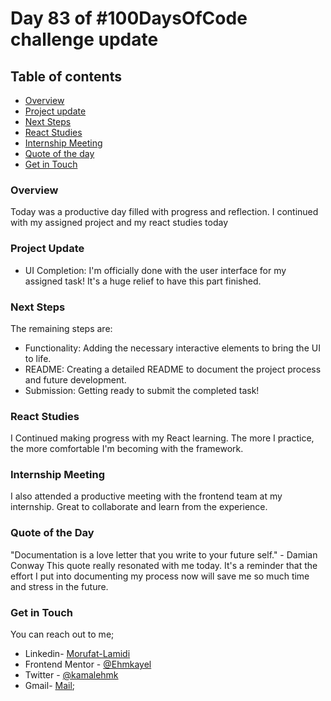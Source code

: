 # Day 83 of #100DaysOfCode challenge update

## Table of contents
- [Overview](#overview)
- [Project update](#project-update)
- [Next Steps](#Next-steps)
- [React Studies](#react-studies)
- [Internship Meeting](#internship-meeting)
- [Quote of the day](#quote-of-the-day)
- [Get in Touch](#get-in-touch)

### Overview
Today was a productive day filled with progress and reflection. I continued with my assigned project and my react studies today

### Project Update

- UI Completion: I'm officially done with the user interface for my assigned task! It's a huge relief to have this part finished. 

### Next Steps 

The remaining steps are:

- Functionality: Adding the necessary interactive elements to bring the UI to life.
- README: Creating a detailed README to document the project process and future development.
- Submission: Getting ready to submit the completed task!

### React Studies

I Continued making progress with my React learning. The more I practice, the more comfortable I'm becoming with the framework.

### Internship Meeting

I also attended a productive meeting with the frontend team at my internship. Great to collaborate and learn from the experience.

### Quote of the Day

"Documentation is a love letter that you write to your future self." - Damian Conway
This quote really resonated with me today. It's a reminder that the effort I put into documenting my process now will save me so much time and stress in the future.

### Get in Touch

You can reach out to me;
 - Linkedin- [Morufat-Lamidi](https://linkedin.com/in/morufat-lamidi)
 - Frontend Mentor - [@Ehmkayel](https://www.frontendmentor.io/profile/Ehmkayel)
 - Twitter - [@kamalehmk](https://www.twitter.com/kamalehmk)
 - Gmail- [Mail](mailto:lamidimorufat0@gmail.com);